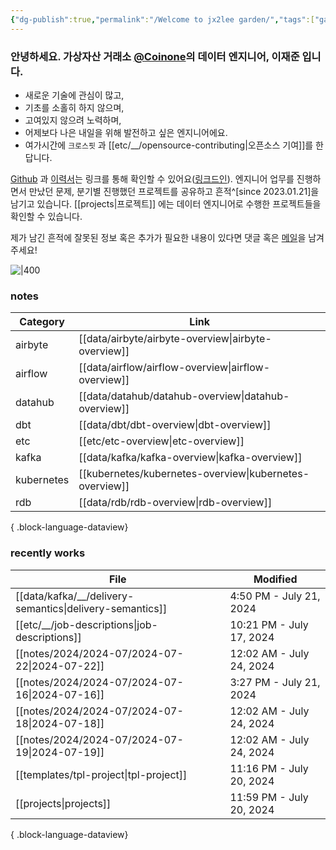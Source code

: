 ```yaml
---
{"dg-publish":true,"permalink":"/Welcome to jx2lee garden/","tags":["gardenEntry"],"dgEnableSearch":true,"noteIcon":"","created":"2023-12-20T00:33:04.000+09:00"}
---
```




### 안녕하세요. 가상자산 거래소 [@Coinone](https://coinone.co.kr/)의 데이터 엔지니어, 이재준 입니다.

- 새로운 기술에 관심이 많고,
- 기초를 소홀히 하지 않으며,
- 고여있지 않으려 노력하며,
- 어제보다 나은 내일을 위해 발전하고 싶은 엔지니어에요.
- 여가시간에 `크로스핏` 과 [[etc/__/opensource-contributing\|오픈소스 기여]]를 한답니다.


[Github](https://github.com/jx2lee) 과 [이력서](https://jx2lee.github.io/resume-en/)는 링크를 통해 확인할 수 있어요([링크드인](https://www.linkedin.com/in/jx2lee/)). 엔지니어 업무를 진행하면서 만났던 문제, 분기별 진행했던 프로젝트를 공유하고 흔적^[since 2023.01.21]을 남기고 있습니다. [[projects\|프로젝트]] 에는 데이터 엔지니어로 수행한 프로젝트들을 확인할 수 있습니다.

제가 남긴 흔적에 잘못된 정보 혹은 추가가 필요한 내용이 있다면 댓글 혹은 [메일](malito:dev.jaejun.lee.1991@gamil.com)을 남겨주세요!


![|400](https://i.imgur.com/EfyC7Gg.jpeg)

### notes
| Category   | Link                                                       |
| ---------- | ---------------------------------------------------------- |
| airbyte    | [[data/airbyte/airbyte-overview\|airbyte-overview]]     |
| airflow    | [[data/airflow/airflow-overview\|airflow-overview]]     |
| datahub    | [[data/datahub/datahub-overview\|datahub-overview]]     |
| dbt        | [[data/dbt/dbt-overview\|dbt-overview]]                 |
| etc        | [[etc/etc-overview\|etc-overview]]                      |
| kafka      | [[data/kafka/kafka-overview\|kafka-overview]]           |
| kubernetes | [[kubernetes/kubernetes-overview\|kubernetes-overview]] |
| rdb        | [[data/rdb/rdb-overview\|rdb-overview]]                 |

{ .block-language-dataview}


### recently works
| File                                                        | Modified                 |
| ----------------------------------------------------------- | ------------------------ |
| [[data/kafka/__/delivery-semantics\|delivery-semantics]] | 4:50 PM - July 21, 2024  |
| [[etc/__/job-descriptions\|job-descriptions]]            | 10:21 PM - July 17, 2024 |
| [[notes/2024/2024-07/2024-07-22\|2024-07-22]]            | 12:02 AM - July 24, 2024 |
| [[notes/2024/2024-07/2024-07-16\|2024-07-16]]            | 3:27 PM - July 21, 2024  |
| [[notes/2024/2024-07/2024-07-18\|2024-07-18]]            | 12:02 AM - July 24, 2024 |
| [[notes/2024/2024-07/2024-07-19\|2024-07-19]]            | 12:02 AM - July 24, 2024 |
| [[templates/tpl-project\|tpl-project]]                   | 11:16 PM - July 20, 2024 |
| [[projects\|projects]]                                   | 11:59 PM - July 20, 2024 |

{ .block-language-dataview}